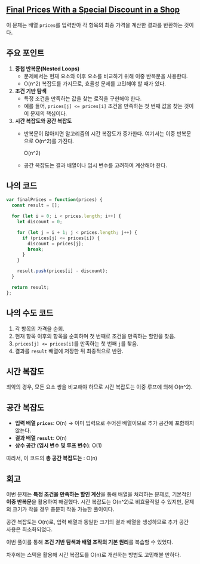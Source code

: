 ## [Final Prices With a Special Discount in a Shop](https://leetcode.com/problems/final-prices-with-a-special-discount-in-a-shop/)

이 문제는 배열 `prices`를 입력받아 각 항목의 최종 가격을 계산한 결과를 반환하는 것이다.

## 주요 포인트

1. **중첩 반복문(Nested Loops)**
    - 문제에서는 현재 요소와 이후 요소를 비교하기 위해 이중 반복문을 사용한다.
    - O(n^2) 복잡도를 가지므로, 효율성 문제를 고민해야 할 때가 있다.
2. **조건 기반 탐색**
    - 특정 조건을 만족하는 값을 찾는 로직을 구현해야 한다.
    - 예를 들어, `prices[j] <= prices[i]` 조건을 만족하는 첫 번째 값을 찾는 것이 이 문제의 핵심이다.
3. **시간 복잡도와 공간 복잡도**
    - 반복문이 많아지면 알고리즘의 시간 복잡도가 증가한다. 여기서는 이중 반복문으로 O(n^2)를 가진다.
        
        O(n^2)
        
    - 공간 복잡도는 결과 배열이나 임시 변수를 고려하여 계산해야 한다.

## 나의 코드

```jsx
var finalPrices = function(prices) {
  const result = [];

  for (let i = 0; i < prices.length; i++) {
    let discount = 0;

    for (let j = i + 1; j < prices.length; j++) {
      if (prices[j] <= prices[i]) {
        discount = prices[j];
        break;
      }
    }

    result.push(prices[i] - discount);
  }

  return result;
};
```

## 나의 수도 코드

1. 각 항목의 가격을 순회.
2. 현재 항목 이후의 항목을 순회하며 첫 번째로 조건을 만족하는 할인을 찾음.
3. `prices[j] <= prices[i]`를 만족하는 첫 번째 `j`를 찾음.
4. 결과를 `result` 배열에 저장한 뒤 최종적으로 반환.

## 시간 복잡도

최악의 경우, 모든 요소 쌍을 비교해야 하므로 시간 복잡도는 이중 루프에 의해 O(n^2).

## 공간 복잡도

- **입력 배열 `prices`**: O(n) → 이미 입력으로 주어진 배열이므로 추가 공간에 포함하지 않는다.
- **결과 배열 `result`**: O(n)
- **상수 공간 (임시 변수 및 루프 변수)**: O(1)

따라서, 이 코드의 **총 공간 복잡도는** : O(n)

## 회고

이번 문제는 **특정 조건을 만족하는 할인 계산**을 통해 배열을 처리하는 문제로, 기본적인 **이중 반복문**을 활용하여 해결했다. 시간 복잡도는 O(n^2)로 비효율적일 수 있지만, 문제의 크기가 작을 경우 충분히 작동 가능한 풀이이다.

공간 복잡도는 O(n)로, 입력 배열과 동일한 크기의 결과 배열을 생성하므로 추가 공간 사용은 최소화되었다.

이번 풀이를 통해 **조건 기반 탐색과 배열 조작의 기본 원리**를 복습할 수 있었다.

차후에는 스택을 활용해 시간 복잡도를 O(n)로 개선하는 방법도 고민해볼 만하다.
